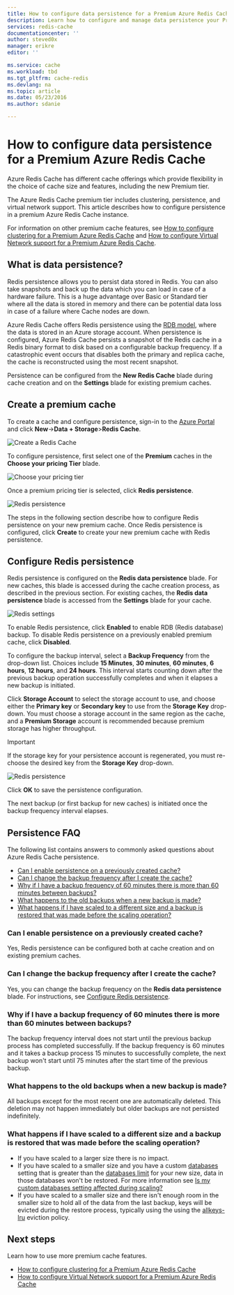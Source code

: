 ```yaml
---
title: How to configure data persistence for a Premium Azure Redis Cache
description: Learn how to configure and manage data persistence your Premium tier Azure Redis Cache instances
services: redis-cache
documentationcenter: ''
author: steved0x
manager: erikre
editor: ''

ms.service: cache
ms.workload: tbd
ms.tgt_pltfrm: cache-redis
ms.devlang: na
ms.topic: article
ms.date: 05/23/2016
ms.author: sdanie

---
```

# How to configure data persistence for a Premium Azure Redis Cache
Azure Redis Cache has different cache offerings which provide flexibility in the choice of cache size and features, including the new Premium tier.

The Azure Redis Cache premium tier includes clustering, persistence, and virtual network support. This article describes how to configure persistence in a premium Azure Redis Cache instance.

For information on other premium cache features, see [How to configure clustering for a Premium Azure Redis Cache](cache-how-to-premium-clustering.md) and [How to configure Virtual Network support for a Premium Azure Redis Cache](cache-how-to-premium-vnet.md).

## What is data persistence?
Redis persistence allows you to persist data stored in Redis. You can also take snapshots and back up the data which you can load in case of a hardware failure. This is a huge advantage over Basic or Standard tier where all the data is stored in memory and there can be potential data loss in case of a failure where Cache nodes are down. 

Azure Redis Cache offers Redis persistence using the [RDB model](http://redis.io/topics/persistence), where the data is stored in an Azure storage account. When persistence is configured, Azure Redis Cache persists a snapshot of the Redis cache in a Redis binary format to disk based on a configurable backup frequency. If a catastrophic event occurs that disables both the primary and replica cache, the cache is reconstructed using the most recent snapshot.

Persistence can be configured from the **New Redis Cache** blade during cache creation and on the **Settings** blade for existing premium caches.

## Create a premium cache
To create a cache and configure persistence, sign-in to the [Azure Portal](https://portal.azure.com) and click **New**->**Data + Storage**>**Redis Cache**.

![Create a Redis Cache](./media/cache-how-to-premium-persistence/redis-cache-new-cache-menu.png)

To configure persistence, first select one of the **Premium** caches in the **Choose your pricing Tier** blade.

![Choose your pricing tier](./media/cache-how-to-premium-persistence/redis-cache-premium-pricing-tier.png)

Once a premium pricing tier is selected, click **Redis persistence**.

![Redis persistence](./media/cache-how-to-premium-persistence/redis-cache-persistence.png)

The steps in the following section describe how to configure Redis persistence on your new premium cache. Once Redis persistence is configured, click **Create** to create your new premium cache with Redis persistence.

## Configure Redis persistence
Redis persistence is configured on the **Redis data persistence** blade. For new caches, this blade is accessed during the cache creation process, as described in the previous section. For existing caches, the **Redis data persistence** blade is accessed from the **Settings** blade for your cache.

![Redis settings](./media/cache-how-to-premium-persistence/redis-cache-settings.png)

To enable Redis persistence, click **Enabled** to enable RDB (Redis database) backup. To disable Redis persistence on a previously enabled premium cache, click **Disabled**.

To configure the backup interval, select a **Backup Frequency** from the drop-down list. Choices include **15 Minutes**, **30 minutes**, **60 minutes**, **6 hours**, **12 hours**, and **24 hours**. This interval starts counting down after the previous backup operation successfully completes and when it elapses a new backup is initiated.

Click **Storage Account** to select the storage account to use, and choose either the **Primary key** or **Secondary key** to use from the **Storage Key** drop-down. You must choose a storage account in the same region as the cache, and a **Premium Storage** account is recommended because premium storage has higher throughput. 

> [!IMPORTANT]
> If the storage key for your persistence account is regenerated, you must re-choose the desired key from the **Storage Key** drop-down.
> 
> 

![Redis persistence](./media/cache-how-to-premium-persistence/redis-cache-persistence-selected.png)

Click **OK** to save the persistence configuration.

The next backup (or first backup for new caches) is initiated once the backup frequency interval elapses.

## Persistence FAQ
The following list contains answers to commonly asked questions about Azure Redis Cache persistence.

* [Can I enable persistence on a previously created cache?](#can-i-enable-persistence-on-a-previously-created-cache)
* [Can I change the backup frequency after I create the cache?](#can-i-change-the-backup-frequency-after-i-create-the-cache)
* [Why if I have a backup frequency of 60 minutes there is more than 60 minutes between backups?](#why-if-i-have-a-backup-frequency-of-60-minutes-there-is-more-than-60-minutes-between-backups)
* [What happens to the old backups when a new backup is made?](#what-happens-to-the-old-backups-when-a-new-backup-is-made)
* [What happens if I have scaled to a different size and a backup is restored that was made before the scaling operation?](#what-happens-if-i-have-scaled-to-a-different-size-and-a-backup-is-restored-that-was-made-before-the-scaling-operation)

### Can I enable persistence on a previously created cache?
Yes, Redis persistence can be configured both at cache creation and on existing premium caches.

### Can I change the backup frequency after I create the cache?
Yes, you can change the backup frequency on the **Redis data persistence** blade. For instructions, see [Configure Redis persistence](#configure-redis-persistence).

### Why if I have a backup frequency of 60 minutes there is more than 60 minutes between backups?
The backup frequency interval does not start until the previous backup process has completed successfully. If the backup frequency is 60 minutes and it takes a backup process 15 minutes to successfully complete, the next backup won't start until 75 minutes after the start time of the previous backup.

### What happens to the old backups when a new backup is made?
All backups except for the most recent one are automatically deleted. This deletion may not happen immediately but older backups are not persisted indefinitely.

### What happens if I have scaled to a different size and a backup is restored that was made before the scaling operation?
* If you have scaled to a larger size there is no impact.
* If you have scaled to a smaller size and you have a custom [databases](cache-configure.md#databases) setting that is greater than the [databases limit](cache-configure.md#databases) for your new size, data in those databases won't be restored. For more information see [Is my custom databases setting affected during scaling?](#is-my-custom-databases-setting-affected-during-scaling)
* If you have scaled to a smaller size and there isn't enough room in the smaller size to hold all of the data from the last backup, keys will be evicted during the restore process, typically using the using the [allkeys-lru](http://redis.io/topics/lru-cache) eviction policy.

## Next steps
Learn how to use more premium cache features.

* [How to configure clustering for a Premium Azure Redis Cache](cache-how-to-premium-clustering.md)
* [How to configure Virtual Network support for a Premium Azure Redis Cache](cache-how-to-premium-vnet.md)

<!-- IMAGES -->

[redis-cache-new-cache-menu]: ./media/cache-how-to-premium-persistence/redis-cache-new-cache-menu.png

[redis-cache-premium-pricing-tier]: ./media/cache-how-to-premium-persistence/redis-cache-premium-pricing-tier.png

[redis-cache-persistence]: ./media/cache-how-to-premium-persistence/redis-cache-persistence.png

[redis-cache-persistence-selected]: ./media/cache-how-to-premium-persistence/redis-cache-persistence-selected.png

[redis-cache-settings]: ./media/cache-how-to-premium-persistence/redis-cache-settings.png